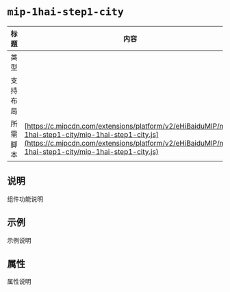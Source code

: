 # `mip-1hai-step1-city`

标题|内容
----|----
类型|
支持布局|
所需脚本| [https://c.mipcdn.com/extensions/platform/v2/eHiBaiduMIP/mip-1hai-step1-city/mip-1hai-step1-city.js](https://c.mipcdn.com/extensions/platform/v2/eHiBaiduMIP/mip-1hai-step1-city/mip-1hai-step1-city.js)

## 说明

组件功能说明

## 示例

示例说明

## 属性

属性说明
